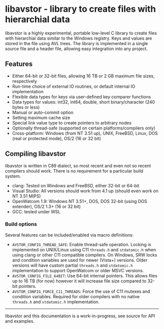 # libavstor - library to create files with hierarchial data
libavstor is a highly experimental, portable low-level C library to create files with hierarchial data similar to the Windows registry. Keys and values are stored in the file using AVL trees. The library is implemented in a single source file and a header file, allowing easy integration into any project.

## Features
* Either 64-bit or 32-bit files, allowing 16 TB or 2 GB maximum file sizes, respectively
* Run-time choice of external IO routines, or default internal IO implementation
* Flexible data types for keys via user-defined key comparer functions
* Data types for values: int32, int64, double, short binary/character (240 bytes or less)
* Manual or auto-commit option
* Setting maximum cache size
* Special link value type to create pointers to arbitrary nodes
* Optionally thread-safe (supported on certain platforms/compilers only)
* Cross-platform: Windows (from NT 3.51 up), UNIX, FreeBSD, Linux, DOS (real or protected mode), OS/2 (16 or 32 bit)

## Compiling libavstor
libavstor is written in C89 dialect, so most recent and even not so recent compilers should work. There is no requirement for a particular build system.
* clang: Tested on Windows and FreeBSD, either 32-bit or 64-bit
* Visual Studio: All versions should work from 4.1 up (should even work on NT 3.51 MIPS)
* OpenWatcom 1.9: Windows NT 3.51+, DOS, DOS 32-bit (using DOS extender), OS/2 1.3+ (16 or 32 bit)
* GCC: tested under WSL

### Build options
Several features can be included/enabled via macro definitions:
* `AVSTOR_CONFIG_THREAD_SAFE`: Enable thread-safe operation. Locking is implemented on UNIX/Linux using C11 `threads.h` and `stdatomic.h` when using clang or other C11 compatible compilers. On Windows, SRW locks and condition variables are used for newer (Vista+) versions. Older versions will have custom partial `threads.h` and `stdatomic.h` implementation to support OpenWatcom or older MSVC versions.
* `AVSTOR_CONFIG_FILE_64BIT`: Use 64-bit internal pointers. This allows files up to 16 TB (for now) however it will increase file size compared to 32-bit pointers.
* `AVSTOR_CONFIG_FORCE_C11_THREADS`: Force the use of C11 mutexes and condition variables. Required for older compilers with no native `threads.h` and `stdatomic.h` implementation. 
--------
libavstor and this documentation is a work-in-progress, see source for API and examples.
